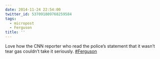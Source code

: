 ```yaml
---
date: 2014-11-24 22:54:00
twitter_id: 537091809768259584
tags:
  - micropost
  - Ferguson
title: ''
---
```


Love how the CNN reporter who read the police’s statement that it wasn’t tear gas couldn’t take it seriously. [#Ferguson](https://twitter.com/hashtag/Ferguson)
